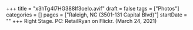 +++
title = "x3hTg4l7HG388If3oeIo.avif"
draft = false
tags = ["Photos"]
categories = []
pages = ["Raleigh, NC (3501-131 Capital Blvd)"]
startDate = ""
+++
Right Stage. PC: RetailRyan on Flickr. (March 24, 2021)
